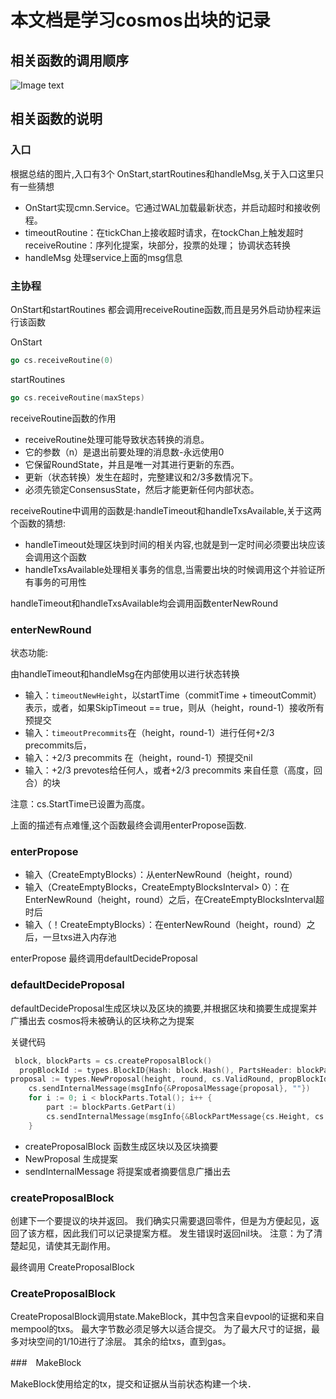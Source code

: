 # 本文档是学习cosmos出块的记录

## 相关函数的调用顺序
![Image text]([https://github.com/xuyp1991/cosmoslearnrecord/blob/master/tendermint/blockout/tendmint_blockout.png])

## 相关函数的说明

### 入口

根据总结的图片,入口有3个    OnStart,startRoutines和handleMsg,关于入口这里只有一些猜想

+  OnStart实现cmn.Service。它通过WAL加载最新状态，并启动超时和接收例程。
+  timeoutRoutine：在tickChan上接收超时请求，在tockChan上触发超时   receiveRoutine：序列化提案，块部分，投票的处理； 协调状态转换
+  handleMsg  处理service上面的msg信息


### 主协程

OnStart和startRoutines 都会调用receiveRoutine函数,而且是另外启动协程来运行该函数

OnStart

```state.go
go cs.receiveRoutine(0)
```

startRoutines

```state.go
go cs.receiveRoutine(maxSteps)
```

receiveRoutine函数的作用   

+ receiveRoutine处理可能导致状态转换的消息。
+ 它的参数（n）是退出前要处理的消息数-永远使用0
+ 它保留RoundState，并且是唯一对其进行更新的东西。
+ 更新（状态转换）发生在超时，完整建议和2/3多数情况下。
+ 必须先锁定ConsensusState，然后才能更新任何内部状态。

receiveRoutine中调用的函数是:handleTimeout和handleTxsAvailable,关于这两个函数的猜想:

+ handleTimeout处理区块到时间的相关内容,也就是到一定时间必须要出块应该会调用这个函数
+ handleTxsAvailable处理相关事务的信息,当需要出块的时候调用这个并验证所有事务的可用性

handleTimeout和handleTxsAvailable均会调用函数enterNewRound

### enterNewRound

状态功能:

由handleTimeout和handleMsg在内部使用以进行状态转换

+ 输入：`timeoutNewHeight`，以startTime（commitTime + timeoutCommit）表示，或者，如果SkipTimeout == true，则从（height，round-1）接收所有预提交
+ 输入：`timeoutPrecommits`在（height，round-1）进行任何+2/3 precommits后，
+ 输入：+2/3 precommits 在（height，round-1）预提交nil
+ 输入：+2/3 prevotes给任何人，或者+2/3 precommits 来自任意（高度，回合）的块

注意：cs.StartTime已设置为高度。

上面的描述有点难懂,这个函数最终会调用enterPropose函数.

### enterPropose

+ 输入（CreateEmptyBlocks）：从enterNewRound（height，round）
+ 输入（CreateEmptyBlocks，CreateEmptyBlocksInterval> 0）：在EnterNewRound（height，round）之后，在CreateEmptyBlocksInterval超时后
+ 输入（！CreateEmptyBlocks）：在enterNewRound（height，round）之后，一旦txs进入内存池
  
enterPropose 最终调用defaultDecideProposal

### defaultDecideProposal

defaultDecideProposal生成区块以及区块的摘要,并根据区块和摘要生成提案并广播出去    cosmos将未被确认的区块称之为提案

关键代码

```state.go
 block, blockParts = cs.createProposalBlock()
  propBlockId := types.BlockID{Hash: block.Hash(), PartsHeader: blockParts.Header()}
proposal := types.NewProposal(height, round, cs.ValidRound, propBlockId)//round这个参数是否有意义?
    cs.sendInternalMessage(msgInfo{&ProposalMessage{proposal}, ""})
    for i := 0; i < blockParts.Total(); i++ {
        part := blockParts.GetPart(i)
        cs.sendInternalMessage(msgInfo{&BlockPartMessage{cs.Height, cs.Round, part}, ""})
    }
```

+ createProposalBlock 函数生成区块以及区块摘要
+ NewProposal 生成提案
+ sendInternalMessage 将提案或者摘要信息广播出去

### createProposalBlock

创建下一个要提议的块并返回。 我们确实只需要退回零件，但是为方便起见，返回了该方框，因此我们可以记录提案方框。 发生错误时返回nil块。 注意：为了清楚起见，请使其无副作用。

最终调用  CreateProposalBlock

### CreateProposalBlock

CreateProposalBlock调用state.MakeBlock，其中包含来自evpool的证据和来自mempool的txs。 最大字节数必须足够大以适合提交。 为了最大尺寸的证据，最多对块空间的1/10进行了涂层。 其余的给txs，直到gas。

###　MakeBlock

MakeBlock使用给定的tx，提交和证据从当前状态构建一个块．

